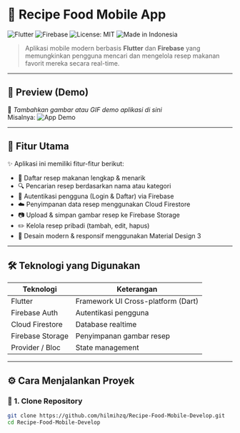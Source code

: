 # 🍲 Recipe Food Mobile App

![Flutter](https://img.shields.io/badge/Flutter-Framework-blue?logo=flutter)
![Firebase](https://img.shields.io/badge/Firebase-Backend-orange?logo=firebase)
![License: MIT](https://img.shields.io/badge/License-MIT-green.svg)
![Made in Indonesia](https://img.shields.io/badge/Made%20in-Indonesia-red)

> Aplikasi mobile modern berbasis **Flutter** dan **Firebase** yang memungkinkan pengguna mencari dan mengelola resep makanan favorit mereka secara real-time.

---

## 🎥 Preview (Demo)
📸 *Tambahkan gambar atau GIF demo aplikasi di sini*  
Misalnya:
![App Demo](https://media.giphy.com/media/v1.Y2lkPTc5MGI3NjExd3A4ZGFjbDJ1a3U1aWxzbDV1aHFrcHY5ZTBnbzViNDRnZmE2NWtyMSZlcD12MV9naWZzX3NlYXJjaCZjdD1n/gikGxG1JTo9XnCMqyz/giphy.gif)

---

## 🚀 Fitur Utama

✨ Aplikasi ini memiliki fitur-fitur berikut:

- 🍛 Daftar resep makanan lengkap & menarik
- 🔍 Pencarian resep berdasarkan nama atau kategori
- 🔐 Autentikasi pengguna (Login & Daftar) via Firebase
- ☁️ Penyimpanan data resep menggunakan Cloud Firestore
- 📷 Upload & simpan gambar resep ke Firebase Storage
- ✏️ Kelola resep pribadi (tambah, edit, hapus)
- 🎨 Desain modern & responsif menggunakan Material Design 3

---

## 🛠️ Teknologi yang Digunakan

| Teknologi       | Keterangan                                |
|-----------------|--------------------------------------------|
| Flutter         | Framework UI Cross-platform (Dart)         |
| Firebase Auth   | Autentikasi pengguna                       |
| Cloud Firestore | Database realtime                          |
| Firebase Storage| Penyimpanan gambar resep                   |
| Provider / Bloc | State management                           |

---

## ⚙️ Cara Menjalankan Proyek

### 🔧 1. Clone Repository
```bash
git clone https://github.com/hilmihzq/Recipe-Food-Mobile-Develop.git
cd Recipe-Food-Mobile-Develop
